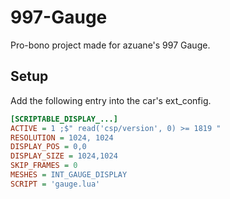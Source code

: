 # 997-Gauge

Pro-bono project made for azuane's 997 Gauge.

## Setup

Add the following entry into the car's ext_config.

```ini
[SCRIPTABLE_DISPLAY_...]
ACTIVE = 1 ;$" read('csp/version', 0) >= 1819 "
RESOLUTION = 1024, 1024
DISPLAY_POS = 0,0
DISPLAY_SIZE = 1024,1024
SKIP_FRAMES = 0
MESHES = INT_GAUGE_DISPLAY
SCRIPT = 'gauge.lua'
```
